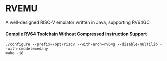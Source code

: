 # RVEMU

A well-designed RISC-V emulator written in Java, supporting RV64GC

#### Compile RV64 Toolchain Without Compressed Instruction Support

```shell
./configure --prefix=/opt/riscv --with-arch=rv64g --disable-multilib --with-cmodel=medany
make -j8
```